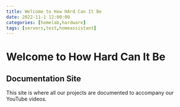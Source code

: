 ```yaml
---
title: Welcome to How HArd Can It Be
date: 2022-11-1 12:00:00
categories: [homelab,hardware]
tags: [servers,test,homeassistant]
---
```


# Welcome to How Hard Can It Be
## Documentation Site
This site is where all our projects are documented to accompany our YouTube videos.


